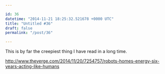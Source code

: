 ```yaml
---

id: 36
datetime: "2014-11-21 18:25:32.521678 +0000 UTC"
title: "Untitled #36"
draft: false
permalink: "/post/36"

---
```


This is by far the creepiest thing I have read in a long time.

http://www.theverge.com/2014/11/20/7254757/robots-homes-energy-six-years-acting-like-humans
